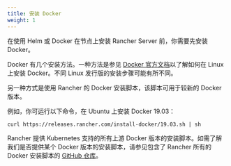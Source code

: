 ```yaml
---
title: 安装 Docker
weight: 1
---
```


在使用 Helm 或 Docker 在节点上安装 Rancher Server 前，你需要先安装 Docker。

Docker 有几个安装方法。一种方法是参见 [Docker 官方文档](https://docs.docker.com/install/)以了解如何在 Linux 上安装 Docker。不同 Linux 发行版的安装步骤可能有所不同。

另一种方式是使用 Rancher 的 Docker 安装脚本，该脚本可用于较新的 Docker 版本。

例如，你可运行以下命令，在 Ubuntu 上安装 Docker 19.03：

```
curl https://releases.rancher.com/install-docker/19.03.sh | sh
```

Rancher 提供 Kubernetes 支持的所有上游 Docker 版本的安装脚本。如需了解我们是否提供某个 Docker 版本的安装脚本，请参见包含了 Rancher 所有的 Docker 安装脚本的 [GitHub 仓库](https://github.com/rancher/install-docker)。